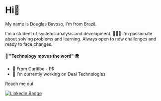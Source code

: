 # Hi👋

 My name is Douglas Bavoso, I'm from Brazil.

 I'm a student of systems analysis and development. 👨🏻‍💻
 I'm passionate about solving problems and learning. Always open to new challenges and ready           to face changes.  


  #### 🧐 "Technology moves the word" 🌍


- 📍 From Curitiba - PR
- 🔭 I’m currently working on Deal Technologies

Reach me out 

[![Linkedin Badge](https://img.shields.io/badge/-Douglas%20Bavoso-6633cc?style=flat-square&logo=Linkedin&logoColor=white&link=https://https://www.linkedin.com/in/douglas-bavoso-7647051a4)](https://www.linkedin.com/in/douglas-bavoso-7647051a4) 
